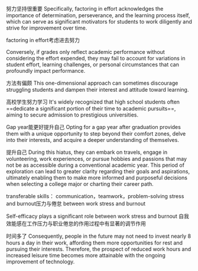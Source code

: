 努力坚持很重要
Specifically, factoring in effort acknowledges the importance of determination, perseverance, and the learning process itself, which can serve as significant motivators for students to work diligently and strive for improvement over time. 

factoring in effort考虑进去努力


Conversely, if grades only reflect academic performance without considering the effort expended, they may fail to account for variations in student effort, learning challenges, or personal circumstances that can profoundly impact performance. 

方法有偏颇
This one-dimensional approach can sometimes discourage struggling students and dampen their interest and attitude toward learning. 

高校学生努力学习
It's widely recognized that high school students often ==dedicate a significant portion of their time to academic pursuits==, aiming to secure admission to prestigious universities. 

Gap year能更好提升自己
 Opting for a gap year after graduation provides them with a unique opportunity to step beyond their comfort zones, delve into their interests, and acquire a deeper understanding of themselves. 

提升自己
During this hiatus, they can embark on travels, engage in volunteering, work experiences, or pursue hobbies and passions that may not be as accessible during a conventional academic year. This period of exploration can lead to greater clarity regarding their goals and aspirations, ultimately enabling them to make more informed and purposeful decisions when selecting a college major or charting their career path.


transferable skills： communication，teamwork，problem-solving
stress and burnout压力与倦怠
between work stress and burnout

Self-efficacy plays a significant role between work stress and burnout
自我效能感在工作压力与职业倦怠的作用过程中有显著的调节作用

时间多了
Consequently, people in the future may not need to invest nearly 8 hours a day in their work, affording them more opportunities for rest and pursuing their interests. Therefore, the prospect of reduced work hours and increased leisure time becomes more attainable with the ongoing improvement of technology.

